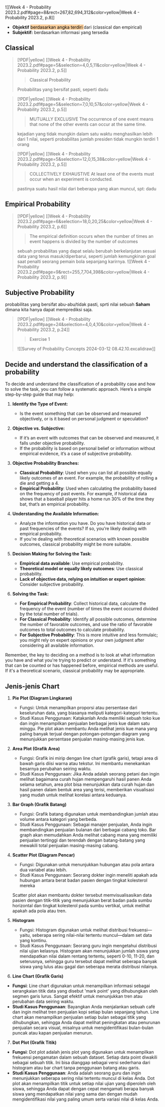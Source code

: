 ![[Week 4 - Probability 2023.2.pdf#page=8&rect=267,82,694,312&color=yellow|Week 4 - Probability 2023.2, p.8]]
- **Objektif** <mark style="background: #FFB86CA6;">berdasarkan angka terdiri </mark>dari (classical dan empirical)
- **Subjektif:** berdasarkan informasi yang tersedia

## Classical
> [!PDF|yellow] [[Week 4 - Probability 2023.2.pdf#page=5&selection=4,0,5,11&color=yellow|Week 4 - Probability 2023.2, p.5]]
> > Classical Probability
> 
> Probabilitas yang bersifat pasti, seperti dadu

> [!PDF|yellow] [[Week 4 - Probability 2023.2.pdf#page=5&selection=7,0,10,57&color=yellow|Week 4 - Probability 2023.2, p.5]]
> > MUTUALLY EXCLUSIVE The occurrence of one event means that none of the other events can occur at the same time.
> 
> kejadian yang tidak mungkin dalam satu waktu menghasilkan lebih dari 1 nilai, seperti probabilitas jumlah presiden tidak mungkin terdiri 1 orang

> [!PDF|yellow] [[Week 4 - Probability 2023.2.pdf#page=5&selection=12,0,15,38&color=yellow|Week 4 - Probability 2023.2, p.5]]
> > COLLECTIVELY EXHAUSTIVE At least one of the events must occur when an experiment is conducted.
> 
> pastinya suatu hasil nilai dari beberapa yang akan muncul, spt: dadu


## Empirical Probability
> [!PDF|yellow] [[Week 4 - Probability 2023.2.pdf#page=6&selection=18,0,20,25&color=yellow|Week 4 - Probability 2023.2, p.6]]
> > The empirical definition occurs when the number of times an event happens is divided by the number of outcomes
> 
> sebuah probabilitas yang dapat selalu berubah berkelanjutan sesuai data yang terus masuk/diperbarui, seperti jumlah kemungkinan goal saat penalti seorang pemain bola sepanjang karirnya. ![[Week 4 - Probability 2023.2.pdf#page=9&rect=255,7,704,398&color=yellow|Week 4 - Probability 2023.2, p.9]]

## Subjective Probability
probabilitas yang bersifat abu-abu/tidak pasti, sprti nilai sebuah **Saham** dimana kita hanya dapat memprediksi saja. 


> [!PDF|yellow] [[Week 4 - Probability 2023.2.pdf#page=24&selection=4,0,4,10&color=yellow|Week 4 - Probability 2023.2, p.24]]
> > Exercise 1
> 
> ![[Survey of Probability Concepts 2024-03-12 08.42.10.excalidraw]]


## Decide and understand the classification of a probability
To decide and understand the classification of a probability case and how to solve the task, you can follow a systematic approach. Here’s a simple step-by-step guide that may help:

1. **Identify the Type of Event:**
   - Is the event something that can be observed and measured objectively, or is it based on personal judgment or speculation?

2. **Objective vs. Subjective:**
   - If it’s an event with outcomes that can be observed and measured, it falls under objective probability.
   - If the probability is based on personal belief or information without empirical evidence, it’s a case of subjective probability.

3. **Objective Probability Branches:**
   - **Classical Probability**: Used when you can list all possible equally likely outcomes of an event. For example, the probability of rolling a die and getting a 4.
   - **Empirical Probability**: Used when calculating the probability based on the frequency of past events. For example, if historical data shows that a baseball player hits a home run 30% of the time they bat, that’s an empirical probability.

4. **Understanding the Available Information:**
   - Analyze the information you have. Do you have historical data or past frequencies of the events? If so, you’re likely dealing with empirical probability.
   - If you're dealing with theoretical scenarios with known possible outcomes, classical probability might be more suitable.

5. **Decision Making for Solving the Task:**
   - **Empirical data available**: Use empirical probability.
   - **Theoretical model or equally likely outcomes**: Use classical probability.
   - **Lack of objective data, relying on intuition or expert opinion**: Consider subjective probability.

6. **Solving the Task:**
   - **For Empirical Probability**: Collect historical data, calculate the frequency of the event (number of times the event occurred divided by the total number of trials).
   - **For Classical Probability**: Identify all possible outcomes, determine the number of favorable outcomes, and use the ratio of favorable outcomes to total outcomes to calculate probability.
   - **For Subjective Probability**: This is more intuitive and less formulaic; you might rely on expert opinions or your own judgment after considering all available information.

Remember, the key to deciding on a method is to look at what information you have and what you're trying to predict or understand. If it's something that can be counted or has happened before, empirical methods are useful. If it's a theoretical scenario, classical probability may be appropriate.

## Jenis-jenis Chart 

1. **Pie Plot (Diagram Lingkaran)**
   - Fungsi: Untuk menampilkan proporsi atau persentase dari keseluruhan data, yang biasanya meliputi kategori-kategori tertentu.
   - Studi Kasus Penggunaan: Katakanlah Anda memiliki sebuah toko kue dan ingin menampilkan penjualan berbagai jenis kue dalam satu minggu. Pie plot akan membantu Anda melihat jenis kue mana yang paling banyak terjual dengan potongan-potongan diagram yang menunjukkan persentase penjualan masing-masing jenis kue.

2. **Area Plot (Grafik Area)**
   - Fungsi: Grafik ini mirip dengan line chart (grafik garis), tetapi area di bawah garis diisi warna atau tekstur. Ini membantu menekankan besarnya perubahan seiring waktu.
   - Studi Kasus Penggunaan: Jika Anda adalah seorang petani dan ingin melihat bagaimana curah hujan mempengaruhi hasil panen Anda selama setahun, area plot bisa menunjukkan data curah hujan dan hasil panen dalam bentuk area yang terisi, memberikan visualisasi yang mudah untuk melihat korelasi antara keduanya.

3. **Bar Graph (Grafik Batang)**
   - Fungsi: Grafik batang digunakan untuk membandingkan jumlah atau volume antara kategori yang berbeda.
   - Studi Kasus Penggunaan: Sebagai manajer penjualan, Anda ingin membandingkan penjualan bulanan dari berbagai cabang toko. Bar graph akan memudahkan Anda melihat cabang mana yang memiliki penjualan tertinggi dan terendah dengan batang-batang yang mewakili total penjualan masing-masing cabang.

4. **Scatter Plot (Diagram Pencar)**
   - Fungsi: Digunakan untuk menunjukkan hubungan atau pola antara dua variabel atau lebih.
   - Studi Kasus Penggunaan: Seorang dokter ingin meneliti apakah ada hubungan antara berat badan pasien dengan tingkat kolesterol mereka
   
   Scatter plot akan membantu dokter tersebut memvisualisasikan data pasien dengan titik-titik yang menunjukkan berat badan  pada sumbu horizontal dan tingkat kolesterol pada sumbu vertikal, untuk melihat apakah ada pola atau tren.

5. **Histogram**
   - Fungsi: Histogram digunakan untuk melihat distribusi frekuensi—yaitu, seberapa sering nilai-nilai tertentu muncul—dalam set data yang kontinu.
   - Studi Kasus Penggunaan: Seorang guru ingin mengetahui distribusi nilai ujian kelasnya. Histogram akan menunjukkan jumlah siswa yang mendapatkan nilai dalam rentang tertentu, seperti 0-10, 11-20, dan seterusnya, sehingga guru tersebut dapat melihat seberapa banyak siswa yang lulus atau gagal dan seberapa merata distribusi nilainya.

6. **Line Chart (Grafik Garis)**
- **Fungsi**: Line chart digunakan untuk menampilkan informasi sebagai serangkaian titik data yang disebut 'mark point' yang dihubungkan oleh segmen garis lurus. Sangat efektif untuk menunjukkan tren atau perubahan data seiring waktu.
- **Studi Kasus Penggunaan**: Bayangkan Anda menjalankan sebuah café dan ingin melihat tren penjualan kopi setiap bulan sepanjang tahun. Line chart akan menampilkan penjualan setiap bulan sebagai titik yang dihubungkan, sehingga Anda dapat melihat peningkatan atau penurunan penjualan secara visual, misalnya untuk mengidentifikasi bulan-bulan puncak atau kapan penjualan menurun.

7. **Dot Plot (Grafik Titik)**
- **Fungsi**: Dot plot adalah jenis plot yang digunakan untuk menampilkan frekuensi pengamatan dalam sebuah dataset. Setiap data point diwakili sebagai sebuah titik. Ini bisa dianggap sebagai versi sederhana dari histogram atau bar chart tanpa penggunaan batang atau garis.
- **Studi Kasus Penggunaan**: Anda adalah seorang guru dan ingin menunjukkan seberapa sering nilai tertentu muncul di kelas Anda. Dot plot akan menampilkan titik untuk setiap nilai ujian yang diperoleh oleh siswa, sehingga Anda dapat dengan cepat mengamati berapa banyak siswa yang mendapatkan nilai yang sama dan dengan mudah mengidentifikasi nilai yang paling umum serta variasi nilai di kelas Anda.
